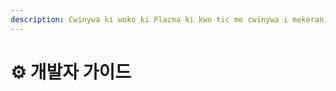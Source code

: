 ```yaml
---
description: Cwinywa ki woko ki Plazma ki kwo tic me cwinywa i mekerani me tye ka cwinywa.
---
```


# ⚙️ 개발자 가이드
